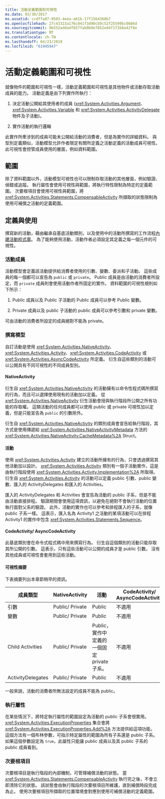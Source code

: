 ```yaml
---
title: 活動定義範圍和可視性
ms.date: 03/30/2017
ms.assetid: ccdffa07-9503-4eea-a61b-17f1564368b7
ms.openlocfilehash: 27c43323a176c841f3d90cb9c52f25599bc0686d
ms.sourcegitcommit: 9b552addadfb57fab0b9e7852ed4f1f1b8a42f8e
ms.translationtype: MT
ms.contentlocale: zh-TW
ms.lasthandoff: 04/23/2019
ms.locfileid: "61945947"
---
```

# <a name="activity-definition-scoping-and-visibility"></a>活動定義範圍和可視性
就像物件的範圍和可視性一樣，活動定義範圍和可視性是其他物件或活動存取活動成員的能力。 活動定義是由下列實作所執行：  
  
1. 決定活動公開給其使用者的成員 (<xref:System.Activities.Argument>、<xref:System.Activities.Variable> 和 <xref:System.Activities.ActivityDelegate> 物件及子活動)。  
  
2. 實作活動的執行邏輯  
  
 此實作所牽涉到的成員可能未公開給活動的消費者，但是為實作的詳細資料。  與型別定義類似，活動模型允許作者限定有關所定義之活動定義的活動成員可視性。  此可視性會控管成員使用的層面，例如資料範圍。  
  
## <a name="scope"></a>範圍  
 除了資料範圍以外，活動模型可視性也可以限制存取活動的其他層面，例如驗證、偵錯或追蹤。 執行屬性會使用可視性與範圍，將執行特性限制為特定的定義範圍。 次要根項目會使用可視性與範圍，將 <xref:System.Activities.Statements.CompensableActivity> 所擷取的狀態限制為使用可補償之活動的定義範圍。  
  
## <a name="definition-and-usage"></a>定義與使用  
 撰寫新的活動，藉由繼承自基底活動類別，以及使用中的活動所撰寫的工作流程[內建活動程式庫](net-framework-4-5-built-in-activity-library.md)。 為了能夠使用活動，活動作者必須設定其定義之每一個元件的可視性。  
  
### <a name="activity-members"></a>活動成員  
 活動模型會定義該活動提供給消費者使用的引數、變數、委派和子活動。 這些成員的每一個都可以宣告為 `public` 或 `private`。 Public 成員是由活動的消費者所設定，而 `private` 成員則會使用活動作者所固定的實作。 資料範圍的可視性規則如下所示：  
  
1. Public 成員以及 Public 子活動的 Public 成員可以參考 Public 變數。  
  
2. Private 成員以及 public 子活動的 public 成員可以參考引數和 private 變數。  
  
 可由活動的消費者所設定的成員絕對不能為 private。  
  
### <a name="authoring-models"></a>撰寫模型  
 自訂活動是使用 <xref:System.Activities.NativeActivity>、<xref:System.Activities.Activity>、<xref:System.Activities.CodeActivity> 或 <xref:System.Activities.AsyncCodeActivity> 所定義。 衍生自這些類別的活動可以公開具有不同可視性的不同成員型別。  
  
#### <a name="nativeactivity"></a>NativeActivity  
 衍生自 <xref:System.Activities.NativeActivity> 的活動擁有以命令性程式碼所撰寫的行為，而且可以選擇使用現有的活動加以定義。 從 <xref:System.Activities.NativeActivity> 衍生活動會授與執行階段所公開之所有功能的存取權。 這類活動的任何成員都可以使用 public 或 private 可視性加以定義，但是只能宣告為 `public` 的引數除外。  
  
 衍生自 <xref:System.Activities.NativeActivity> 的類別成員會宣告給執行階段，其方式是使用傳遞給 <xref:System.Activities.NativeActivityMetadata> 方法的 <xref:System.Activities.NativeActivity.CacheMetadata%2A> Struct。  
  
#### <a name="activity"></a>活動  
 使用 <xref:System.Activities.Activity> 建立的活動所擁有的行為，只會透過撰寫其他活動加以設計。 <xref:System.Activities.Activity> 類別有一個子活動實作，這是由執行階段使用 <xref:System.Activities.Activity.Implementation%2A> 所取得。 衍生自 <xref:System.Activities.Activity> 的活動可以定義 public 引數、public 變數、匯入的 ActivityDelegates 和匯入的 Activities。  
  
 匯入的 ActivityDelegates 和 Activities 會宣告為活動的 public 子系，但是不能由活動直接排程。 驗證期間會使用這項資訊，以避免在絕對不會執行活動的位置執行面對父系的驗證。 此外，活動的實作也可以參考和排程匯入的子系，就像 public 子系一樣。 這表示，匯入名為 Activity1 之活動的某項活動可以在排程 Activity1 的實作中包含 <xref:System.Activities.Statements.Sequence>。  
  
#### <a name="codeactivity-asynccodeactivity"></a>CodeActivity/ AsyncCodeActivity  
 此基底類別會在命令式程式碼中用來撰寫行為。 衍生自這個類別的活動只能存取其所公開的引數。 這表示，只有這些活動可以公開的成員才是 public 引數。 沒有其他成員或可視性會套用到這些活動。  
  
#### <a name="summary-of-visibilities"></a>可視性摘要  
 下表摘要列出本章節稍早的資訊。  
  
|成員類型|NativeActivity|活動|CodeActivity/ AsyncCodeActivity|  
|-----------------|--------------------|--------------|--------------------------------------|  
|引數|Public/ Private|Public|不適用|  
|變數|Public/ Private|Public|不適用|  
|Child Activities|Public/ Private|Public，實作中定義的一個固定 private 子系。|不適用|  
|ActivityDelegates|Public/ Private|Public|不適用|  
  
 一般來說，活動的消費者所無法設定的成員不能為 public。  
  
### <a name="execution-properties"></a>執行屬性  
 在某些情況下，將特定執行屬性的範圍設定為活動的 public 子系會很實用。 <xref:System.Activities.ExecutionProperties> 集合會將 <xref:System.Activities.ExecutionProperties.Add%2A> 方法提供給這項功能。 這個方法有一個布林參數，可指示特定屬性的範圍為所有子系還是 public 子系。 如果這個參數設定為 `true`，此屬性只能讓 public 成員以及其 public 子系的 public 成員看到。  
  
### <a name="secondary-roots"></a>次要根項目  
 次要根項目是執行階段的內部機制，可管理補償活動的狀態。 當 <xref:System.Activities.Statements.CompensableActivity> 執行完之後，不會立即清除它的狀態。 該狀態會由執行階段的次要根項目所維護，直到補償時段完成為止。 使用次要根項目所擷取的位置環境會對應到使用可補償活動的定義範圍。
